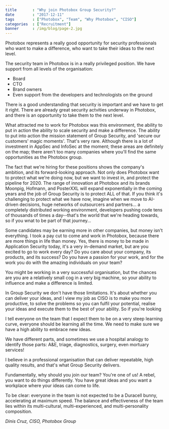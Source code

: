 ```yaml
---
title       : "Why join Photobox Group Security?"
date        : "2017-12-11"
tags        : ["Photobox", "Team", "Why Photobox", "CISO"]
categories  : ["Recruitment"]
banner      : /img/blog/page-2.jpg
---
```


Photobox represents a really good opportunity for security professionals who want to make a difference, who want to take their ideas to the next level.

The security team in Photobox is in a really privileged position. We have support from all levels of the organisation:

  - Board
  - CTO
  - Brand owners
  - Even support from the developers and technologists on the ground
  
There is a good understanding that security is important and we have to get it right. There are already great security actvities underway in Photobox, and there is an opportunity to take them to the next level.

What attracted me to work for Photobox was this environment, the ability to put in action the ability to scale security and make a difference. The ability to put into action the mission statement of Group Security, and 'secure our customers' magic moments'. That's very rare. Although there is a lot of investment in AppSec and InfoSec at the moment; these areas are definitely on the map; there aren't too many companies where you'll find the same opportunities as the Photobox group. 

The fact that we're hiring for these positions shows the company's ambition, and its forward-looking approach. Not only does Photobox want to protect what we're doing now, but we want to invest in, and protect the pipeline for 2020. The range of innovation at Photobox and its brands Moonpig, Hofmann, and PosterXXL will expand exponentially in the coming years and the job of Group Security is to protect ALL of that. If you think it's challenging to protect what we have now, imagine when we move to AI-driven decisions, huge networks of outsourcers and partners... a completely distributed working environment, developers pushing code tens of thousands of times a day--that's the world that we're heading towards, so if you wnat to be part of that journey... 

Some candidates may be earning more in other companies, but money isn't everything. I took a pay cut to come and work in Photobox, because there are more things in life than money. Yes, there is money to be made in Application Security today, it's a very in-demand market, but are you excited to go to work every day? Do you care about your company, its products, and its success? Do you have a passion for your work, and for the work you do with the amazing individuals on your team?

You might be working in a very successful organisation, but the chances are you are a relatively small cog in a very big machine, so your ability to influence and make a difference is limited.

In Group Security we don't have those limitations. It's about whether you can deliver your ideas, and I view my job as CISO is to make you more productive, to solve the problems so you can fulfil your potential, realise your ideas and execute them to the best of your ability. So if you're looking 

I tell everyone on the team that I expect them to be on a very steep learning curve, everyone should be learning all the time. We need to make sure we have a high ability to embrace new ideas. 

We have different parts, and sometimes we use a hospital analogy to identify those parts: A&E, triage, diagnostics, surgery, even mortuary services!

I believe in a professional organisation that can deliver repeatable, high quality results, and that's what Group Security delivers.

Fundamentally, why should you join our team? You're one of us! A rebel, you want to do things differently. You have great ideas and you want a workplace where your ideas can come to life. 

To be clear: everyone in the team is not expected to be a Duracell bunny, accelerating at maximum speed. The balance and effectiveness of the team lies within its multi-cultural, multi-experienced, and multi-personality composition.  

*Dinis Cruz, CISO, Photobox Group*
